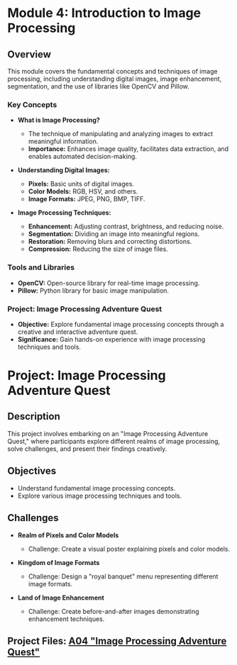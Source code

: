 # Module 4: Introduction to Image Processing

## Overview

This module covers the fundamental concepts and techniques of image processing, including understanding digital images, image enhancement, segmentation, and the use of libraries like OpenCV and Pillow.

### Key Concepts

- **What is Image Processing?**
  - The technique of manipulating and analyzing images to extract meaningful information.
  - **Importance:** Enhances image quality, facilitates data extraction, and enables automated decision-making.

- **Understanding Digital Images:**
  - **Pixels:** Basic units of digital images.
  - **Color Models:** RGB, HSV, and others.
  - **Image Formats:** JPEG, PNG, BMP, TIFF.

- **Image Processing Techniques:**
  - **Enhancement:** Adjusting contrast, brightness, and reducing noise.
  - **Segmentation:** Dividing an image into meaningful regions.
  - **Restoration:** Removing blurs and correcting distortions.
  - **Compression:** Reducing the size of image files.

### Tools and Libraries

- **OpenCV:** Open-source library for real-time image processing.
- **Pillow:** Python library for basic image manipulation.

### Project: Image Processing Adventure Quest

- **Objective:** Explore fundamental image processing concepts through a creative and interactive adventure quest.
- **Significance:** Gain hands-on experience with image processing techniques and tools.

# Project: Image Processing Adventure Quest

## Description

This project involves embarking on an "Image Processing Adventure Quest," where participants explore different realms of image processing, solve challenges, and present their findings creatively.

## Objectives

- Understand fundamental image processing concepts.
- Explore various image processing techniques and tools.

## Challenges

- **Realm of Pixels and Color Models**
  - Challenge: Create a visual poster explaining pixels and color models.

- **Kingdom of Image Formats**
  - Challenge: Design a "royal banquet" menu representing different image formats.

- **Land of Image Enhancement**
  - Challenge: Create before-and-after images demonstrating enhancement techniques.

## Project Files: [A04 "Image Processing Adventure Quest"](https://github.com/quyendinh096/Computer-Vision-Portfolio/blob/473dee7ccb84c18a45b46f802df302ec69fb0418/Module4_Image_Processing/A01_AI_Hawks_Jaya_Verma_ITAI1378.pdf)



